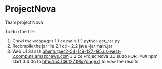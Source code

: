 ProjectNova
===========

Team project Nova

To Run the file:

1. Crawl the webpages
    1.1 cd main
    1.2 python get_rss.py
2. Recompile the jar file
    2.1 cd -
    2.2 java -jar main.jar
3. Web UI
  3.1 ssh ubuntu@ec2-54-149-127-195.us-west-2.compute.amazonaws.com
  3.2 cd ProjectNova
  3.3 sudo PORT=80 npm start
  3.4 Go to http://54.149.127.195/?page=1 to view the results
